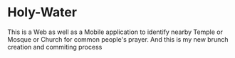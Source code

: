 # Holy-Water
This is a Web as well as a Mobile application to identify nearby Temple or Mosque or Church for common people's prayer.
And this is my new brunch creation and commiting process
